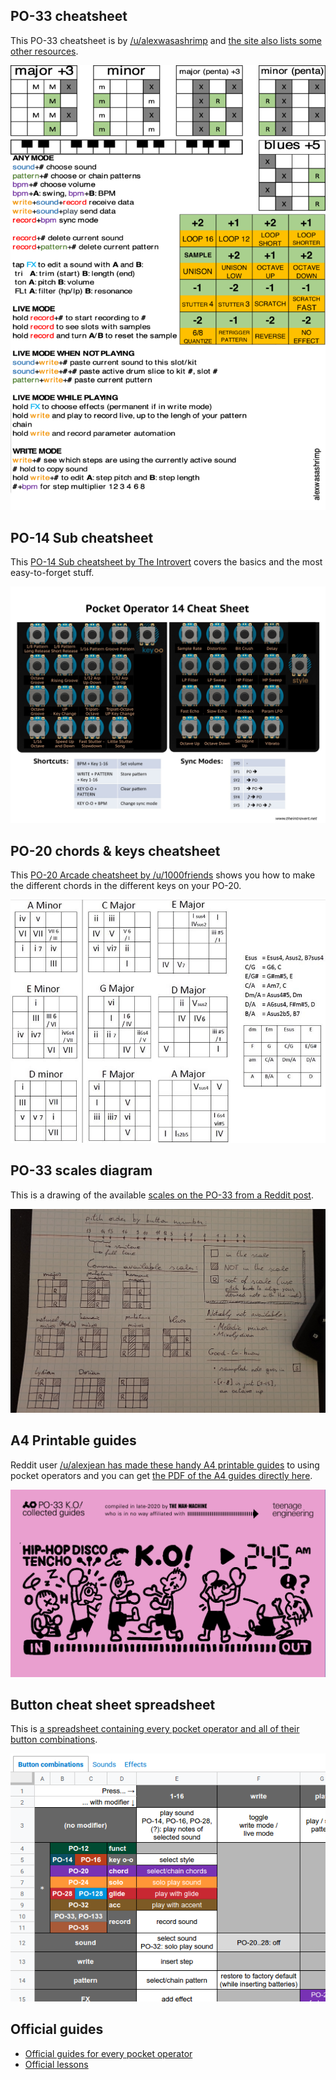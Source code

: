 ## PO-33 cheatsheet

This PO-33 cheatsheet is by [/u/alexwasashrimp](https://reddit.com/u/alexwasashrimp) and [the site also lists some other resources](https://alexwasashrimp.space/index.php/2020/10/20/po-33-cheat-sheet-and-resources/).

[![PO-33 cheatsheet by alexwasashrimp](img/content/po-33-725x1024.png)](img/content/po-33-725x1024.png)

## PO-14 Sub cheatsheet

This [PO-14 Sub cheatsheet by The Introvert](https://theintrovert.net/2015/03/28/pocket-operator-cheat-sheet/) covers the basics and the most easy-to-forget stuff.

[![PO-14 sub cheatsheet](img/content/po-14-cheat-sheet.jpg)](img/content/po-14-cheat-sheet.jpg)

## PO-20 chords & keys cheatsheet

This [PO-20 Arcade cheatsheet by /u/1000friends](https://www.reddit.com/r/pocketoperators/comments/j7q7fx/updated_po20_chords_keys/) shows you how to make the different chords in the different keys on your PO-20.

[![PO-20 Arcade chords and keys cheatsheet](img/content/po-20-cheatsheet-chords-keys.jpg)](img/content/po-20-cheatsheet-chords-keys.jpg)

## PO-33 scales diagram

This is a drawing of the available [scales on the PO-33 from a Reddit post](https://www.reddit.com/r/pocketoperators/comments/9v38e8/a_diagram_of_available_scales_on_the_po33_ko_and/).

[![PO-33 scales diagram](img/content/po-33-scales-drawing.jpg)](img/content/po-33-scales-drawing.jpg)

## A4 Printable guides

Reddit user [/u/alexjean has made these handy A4 printable guides](https://www.reddit.com/r/pocketoperators/comments/k9muli/po33_printerfriendly_collected_user_guides_10page/) to using pocket operators and you can get [the PDF of the A4 guides directly here](https://www.dropbox.com/s/zmkqu2yyyzoljux/teenage_engineering_PO-33_collected_guides_2020.pdf).

[![A4 printable guides](img/content/pocket-operator-a4-printable-guides.png)](https://www.dropbox.com/s/zmkqu2yyyzoljux/teenage_engineering_PO-33_collected_guides_2020.pdf)

## Button cheat sheet spreadsheet

This is [a spreadsheet containing every pocket operator and all of their button combinations](https://docs.google.com/spreadsheets/d/13T3AdhtiYx6TmdW71KpoU7DN1YiaeeJwFbNhjGlpT30/htmlview#).

[![Thumbnail of a spreadsheet containing every pocket operator button combination](img/content/spreadsheet-button-cheatsheet.png)](https://docs.google.com/spreadsheets/d/13T3AdhtiYx6TmdW71KpoU7DN1YiaeeJwFbNhjGlpT30/htmlview)

## Official guides

* [Official guides for every pocket operator](https://teenage.engineering/guides)
* [Official lessons](https://teenage.engineering/ems#lessons)

